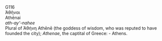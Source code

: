 <body>
  <p>G116<br>  Ἀθῆναι  <br> Athēnai  <br><i>ath-ay‘-nahee </i><br>Plural of   Ἀθήνη    Athēnē   (the goddess of wisdom, who was reputed to have founded the city); <i>Athenae</i>, the captital of Greece: - Athens.<br></p>
 </body>